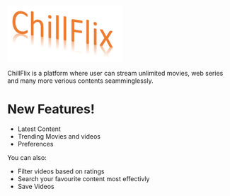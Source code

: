 [![N|Solid](https://github.com/hgmehta/MAD_314_SDT_Project/blob/master/Images/Logo.PNG)]()

ChillFlix is a platform where user can stream unlimited movies, web series and many more verious contents seamminglessly.

# New Features!

  - Latest Content
  - Trending Movies and videos
  - Preferences

You can also:
  - Filter videos based on ratings
  - Search your favourite content most effectivly
  - Save Videos
